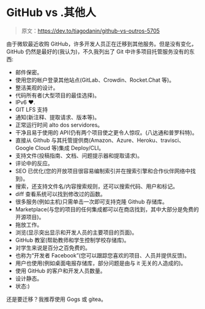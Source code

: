 # GitHub vs .其他人

> 原文：<https://dev.to/tiagodanin/github-vs-outros-5705>

由于微软最近收购 GitHub，许多开发人员正在迁移到其他服务。但是没有变化，GitHub 仍然是最好的(我认为)，不久我列出了 Git 中许多项目托管服务没有的东西:

*   邮件保密。
*   使用您的帐户登录其他站点(GitLab、Crowdin、Rocket.Chat 等)。
*   整洁美观的设计。
*   代码所有者(大型项目的最佳选择)。
*   IPv6 ❤.
*   GIT LFS 支持
*   通知(新注释、提取请求、版本等)。
*   正常运行时间 alto dos servidores。
*   干净且易于使用的 API(仍有两个项目使之更令人惊叹。(八达通和普罗科特)。
*   直接从 Github 与其托管提供商(Amazon、Azure、Heroku、travisci、Google Cloud 等)集成 Deploy/CLI。
*   支持文件(投稿指南、文档、问题提示器和提取请求)。
*   评论中的反应。
*   SEO 已优化(您的开放项目很容易编制索引并在搜索引擎和合作伙伴网络中找到)。
*   搜索，还支持文件名/内容搜索规则，还可以搜索代码、用户和标记。
*   diff 查看系统可以找到修改过的函数。
*   很多服务(例如主机)只需单击一次即可支持克隆 Github 存储库。
*   Marketplace(与您的项目的任何集成都可以在商店找到，其中大部分是免费的开源项目)。
*   拖放工作。
*   浏览(显示突出显示和开发人员的主要项目的页面)。
*   GitHub 教室(帮助教师和学生控制学校存储库)。
*   对学生来说是百分之百免费的。
*   也称为“开发者 Facebook”(您可以跟踪您喜欢的项目、人员并提供反馈)。
*   用户也使用(例如桌面电报存储库，部分问题是由与 it 无关的人造成的)。
*   使用 GitHub 的客户和开发人员数量。
*   设计静态。
*   状态:)

还是要迁移？我推荐使用 Gogs 或 gitea。